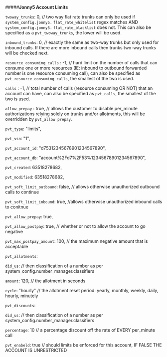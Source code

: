 #####**Jonny5 Account Limits**

   
`twoway_trunks`: 0, // two way flat rate trunks can only be used if `system_config.jonny5.` `flat_rate_whitelist` regex matches AND `system_config.jonny5.` `flat_rate_blacklist` does not. This can also be specified as a `pvt_twoway_trunks`, the lower will be used.
   
   
`inbound_trunks`: 0, // exactly the same as two-way trunks but only used for inbound calls. If there are more inbound calls then trunks two-way trunks will be checked next.

`resource_consuming_calls` : -1, // hard limit on the number of calls that can consume one or more resources (IE: inbound to outbound forwarded number is one resource consuming call), can also be specified as `pvt_resource_consuming_calls`, the smallest of the two is used.

`calls` : -1, // total number of calls (resource consuming OR NOT) that an account can have, can also be specified as `pvt_calls`, the smallest of the two is used.

`allow_prepay` : true, // allows the customer to disable per_minute authorizations relying solely on trunks and/or allotments, this will be overridden by `pvt_allow prepay`.

`pvt_type`: "limits",

`pvt_vsn`: "1",
   
`pvt_account_id`: "d75312345678901234567890",
   
`pvt_account_db`: "account%2Fd7%2F53%12345678901234567890",
   
`pvt_created`: 63518278682,
   
`pvt_modified`: 63518278682,
   
`pvt_soft_limit_outbound`: false, // allows otherwise unauthorized outbound calls to continue
   
`pvt_soft_limit_inbound`: true, //allows otherwise unauthorized inbound calls to conitnue
   
`pvt_allow_prepay`: true,
   
`pvt_allow_postpay`: true, // whether or not to allow the account to go negative
   
`pvt_max_postpay_amount`: 100, // the maximum negative amount that is acceptable
   
`pvt_allotments`: 
   
`did_us`:  // then classification of a number as per system_config.number_manager.classifiers
   
`amount`: 120, // the allotment in seconds
   
`cycle`: "hourly" // the allotment reset period: yearly, monthly, weekly, daily, hourly, minutely
   
`pvt_discounts`: 
   
`did_us`:  // then classification of a number as per system_config.number_manager.classifiers
   
`percentage`: 10 // a percentage discount off the rate of EVERY per_minute call
 
`pvt_enabeld`: true // should limits be enforced for this account, IF FALSE THE ACCOUNT IS UNRESTRICTED




